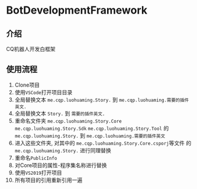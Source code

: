 # BotDevelopmentFramework

## 介绍
CQ机器人开发白框架

## 使用流程
1. Clone项目
2. 使用`VSCode`打开项目目录
3. 全局替换文本 `me.cqp.luohuaming.Story.` 到 `me.cqp.luohuaming.需要的插件英文.`
4. 全局替换文本 `Story.` 到 `需要的插件英文.`
5. 重命名文件夹 `me.cqp.luohuaming.Story.Core` `me.cqp.luohuaming.Story.Sdk` `me.cqp.luohuaming.Story.Tool` 的 `me.cqp.luohuaming.Story.` 到 `me.cqp.luohuaming.需要的插件英文`
6. 进入这些文件夹, 对其中的 `me.cqp.luohuaming.Story.Core.csporj`等文件 的 `me.cqp.luohuaming.Story.` 进行同理替换
7. 重命名`PublicInfo`
8. 对Core项目的属性-程序集名称进行替换
7. 使用`VS2019`打开项目
8. 所有项目的引用重新引用一遍